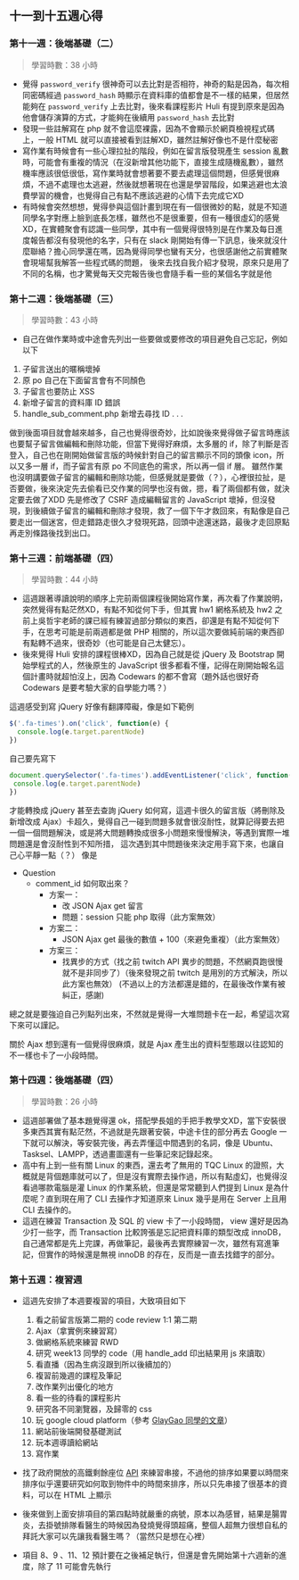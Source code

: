 ## 十一到十五週心得


### 第十一週：後端基礎（二）
> 學習時數：38 小時
- 覺得 ```password_verify``` 很神奇可以去比對是否相符，神奇的點是因為，每次相同密碼經過 ```password_hash``` 時顯示在資料庫的值都會是不一樣的結果，但居然能夠在 ```password_verify``` 上去比對，後來看課程影片 Huli 有提到原來是因為他會儲存演算的方式，才能夠在後續用 ```password_hash``` 去比對
- 發現一些註解寫在 php 就不會這麼裸露，因為不會顯示於網頁檢視程式碼上，一般 HTML 就可以直接被看到註解XD，雖然註解好像也不是什麼秘密
- 寫作業有時候會有一些心理拉扯的階段，例如在留言版發現產生 session 亂數時，可能會有重複的情況（在沒新增其他功能下，直接生成隨機亂數），雖然機率應該很低很低，寫作業時就會想著要不要去處理這個問題，但感覺很麻煩，不過不處理也太逃避，然後就想著現在也還是學習階段，如果逃避也太浪費學習的機會，也覺得自己有點不應該逃避的心情下去完成它XD
- 有時候會突然想想，覺得參與這個計畫到現在有一個很微妙的點，就是不知道同學名字對應上臉到底長怎樣，雖然也不是很重要，但有一種很虛幻的感覺XD，在實體聚會有認識一些同學，其中有一個覺得很特別是在作業及每日進度報告都沒有發現他的名字，只有在 slack 剛開始有傳一下訊息，後來就沒什麼聯絡？擔心同學還在嗎，因為覺得同學也蠻有天分，也很感謝他之前實體聚會現場幫我解答一些程式碼的問題， 後來去找自我介紹才發現，原來只是用了不同的名稱，也才驚覺每天交完報告後也會隨手看一些的某個名字就是他


### 第十二週：後端基礎（三）
> 學習時數：43 小時
-  自己在做作業時或中途會先列出一些要做或要修改的項目避免自己忘記，例如以下

1. 子留言送出的暱稱壞掉
2. 原 po 自己在下面留言會有不同顏色
3. 子留言也要防止 XSS
4. 新增子留言的資料庫 ID 錯誤
5. handle_sub_comment.php 新增去尋找 ID
.
.
.


做到後面項目就會越來越多，自己也覺得很奇妙，比如說後來覺得做子留言時應該也要幫子留言做編輯和刪除功能，但當下覺得好麻煩，太多層的 if，除了判斷是否登入，自己也在剛開始做留言版的時候針對自己的留言顯示不同的頭像 icon，所以又多一層 if，而子留言有原 po 不同底色的需求，所以再一個 if 層。
雖然作業也沒明講要做子留言的編輯和刪除功能，但感覺就是要做（？），心裡很拉扯，是否要做，後來決定先去偷看已交作業的同學也沒有做，摁，看了兩個都有做，就決定要去做了XDD
先是修改了 CSRF 造成編輯留言的 JavaScript 壞掉，但沒發現，到後續做子留言的編輯和刪除才發現，救了一個下午才救回來，有點像是自己要走出一個迷宮，但走錯路走很久才發現死路，回頭中途還迷路，最後才走回原點再走別條路後找到出口。
    

### 第十三週：前端基礎（四）
> 學習時數：44 小時

- 這週跟著導讀說明的順序上完前兩個課程後開始寫作業，再次看了作業說明，突然覺得有點茫然XD，有點不知從何下手，但其實 hw1 網格系統及 hw2 之前上吳哲宇老師的課已經有練習過部分類似的東西，卻還是有點不知從何下手，在思考可能是前兩週都是做 PHP 相關的，所以這次要做純前端的東西卻有點轉不過來，很奇妙（也可能是自己太健忘）。
- 後來覺得 Huli 安排的課程很棒XD，因為自己就是從 jQuery 及 Bootstrap 開始學程式的人，然後原生的 JavaScript 很多都看不懂，記得在剛開始報名這個計畫時就超怕沒上，因為 Codewars 的都不會寫（題外話也很好奇 Codewars 是要考驗大家的自學能力嗎？）

這週感受到寫 jQuery 好像有翻譯障礙，像是如下範例
```javascript
$('.fa-times').on('click', function(e) {
  console.log(e.target.parentNode)
})
```
 自己要先寫下
 ```javascript
document.querySelector('.fa-times').addEventListener('click', function(e) {
  console.log(e.target.parentNode)
})
```
才能轉換成 jQuery 甚至去查詢 jQuery 如何寫，這週卡很久的留言版（將刪除及新增改成 Ajax）卡超久，覺得自己一碰到問題多就會很沒耐性，就算記得要去把一個一個問題解決，或是將大問題轉換成很多小問題來慢慢解決，等遇到實際一堆問題還是會沒耐性到不知所措，
這次遇到其中問題後來決定用手寫下來，也讓自己心平靜一點（？）
像是
 - Question
     - comment_id 如何取出來？
       - 方案一：
         - 改 JSON Ajax get 留言
         - 問題：session 只能 php 取得（此方案無效）
       - 方案二：
         - JSON Ajax get 最後的數值 + 100（來避免重複）（此方案無效）
       - 方案三：
         - 找異步的方式（找之前 twitch API 異步的問題，不然網頁跑很慢就不是非同步了）（後來發現之前 twitch 是用別的方式解決，所以此方案也無效）
(不過以上的方法都還是錯的，在最後改作業有被糾正，感謝)

總之就是要強迫自己列點列出來，不然就是覺得一大堆問題卡在一起，希望這次寫下來可以謹記。

關於 Ajax 想到還有一個覺得很麻煩，就是 Ajax 產生出的資料型態跟以往認知的不一樣也卡了一小段時間。


### 第十四週：後端基礎（四）
> 學習時數：26 小時

- 這週部署做了基本題覺得還 ok，搭配學長姐的手把手教學文XD，當下安裝很多東西其實有點茫然，不過就是先跟著安裝，中途卡住的部分再去 Google 一下就可以解決，等安裝完後，再去弄懂這中間遇到的名詞，像是 Ubuntu、Tasksel、LAMPP，透過畫圖還有一些筆記來記錄起來。
- 高中有上到一些有關 Linux 的東西，還去考了無用的 TQC Linux 的證照，大概就是背個題庫就可以了，但是沒有實際去操作過，所以有點虛幻，也覺得沒看過哪款電腦是灌 Linux 的作業系統，但還是常常聽到人們提到 Linux 是為什麼呢？直到現在用了 CLI 去操作才知道原來 Linux 幾乎是用在 Server 上且用 CLI 去操作的。
- 這週在練習 Transaction 及 SQL 的 view 卡了一小段時間， view 還好是因為少打一些字，而 Transaction 比較誇張是忘記把資料庫的類型改成 innoDB，自己通常都是先上完課，再做筆記，最後再去實際練習一次，雖然有寫進筆記，但實作的時候還是無視 innoDB 的存在，反而是一直去找錯字的部分。


### 第十五週：複習週
- 這週先安排了本週要複習的項目，大致項目如下
  1. 看之前留言版第二期的 code review 1:1 第二期
  2. Ajax（拿實例來練習寫）  
  3. 做網格系統來練習 RWD 
  4. 研究 week13 同學的 code（用 handle_add 印出結果用 js 來讀取）
  5. 看直播（因為生病沒跟到所以後續加的）
  6. 複習前幾週的課程及筆記
  7. 改作業列出優化的地方
  8. 看一些的待看的課程影片
  9. 研究各不同瀏覽器，及歸零的 css
  10. 玩 google cloud platform（參考 [GlayGao 同學的文章](https://lidemy.github.io/mentor-program-3rd-ClayGao/homeworks/week14/gcpWithLAMP)）
  11. 網站前後端開發基礎測試
  12. 玩本週導讀給網站
  13. 寫作業

- 找了政府開放的高鐵剩餘座位 [API](https://ptx.transportdata.tw/MOTC/v2/Rail/THSR/AvailableSeatStatusList/1000) 來練習串接，不過他的排序如果要以時間來排序似乎還要研究如何取到物件中的時間來排序，所以只先串接了很基本的資料，可以在 HTML 上顯示
- 後來做到上面安排項目的第四點時就嚴重的病號，原本以為感冒，結果是腸胃炎，去掛號排隊看醫生的時候因為發燒覺得頭超痛，整個人超無力很想自私的拜託大家可以先讓我看醫生嗎？（當然只是想在心裡）
- 項目 8、9 、11、12 預計要在之後補足執行，但還是會先開始第十六週新的進度，除了 11 可能會先執行